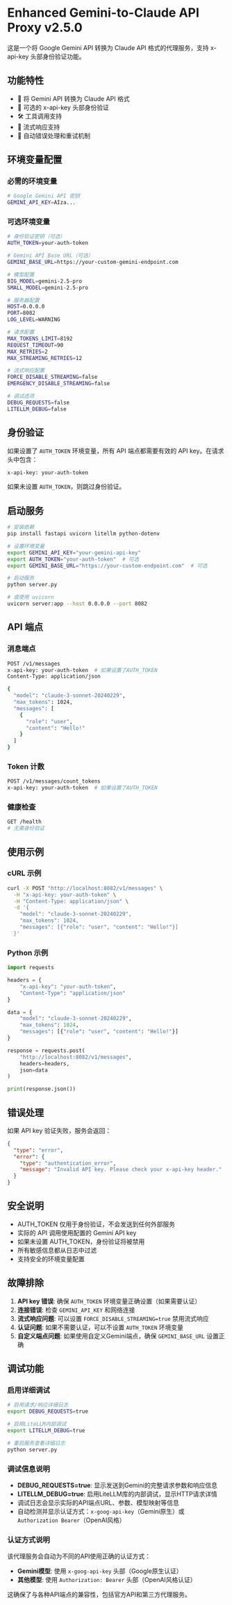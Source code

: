 # Enhanced Gemini-to-Claude API Proxy v2.5.0

这是一个将 Google Gemini API 转换为 Claude API 格式的代理服务，支持 x-api-key 头部身份验证功能。

## 功能特性

- 🔄 将 Gemini API 转换为 Claude API 格式
- 🔐 可选的 x-api-key 头部身份验证
- 🛠️ 工具调用支持
- 📡 流式响应支持
- 🔧 自动错误处理和重试机制

## 环境变量配置

### 必需的环境变量

```bash
# Google Gemini API 密钥
GEMINI_API_KEY=AIza...
```

### 可选环境变量

```bash
# 身份验证密钥（可选）
AUTH_TOKEN=your-auth-token

# Gemini API Base URL（可选）
GEMINI_BASE_URL=https://your-custom-gemini-endpoint.com

# 模型配置
BIG_MODEL=gemini-2.5-pro
SMALL_MODEL=gemini-2.5-pro

# 服务器配置
HOST=0.0.0.0
PORT=8082
LOG_LEVEL=WARNING

# 请求配置
MAX_TOKENS_LIMIT=8192
REQUEST_TIMEOUT=90
MAX_RETRIES=2
MAX_STREAMING_RETRIES=12

# 流式响应配置
FORCE_DISABLE_STREAMING=false
EMERGENCY_DISABLE_STREAMING=false

# 调试选项
DEBUG_REQUESTS=false
LITELLM_DEBUG=false
```

## 身份验证

如果设置了 `AUTH_TOKEN` 环境变量，所有 API 端点都需要有效的 API key。在请求头中包含：

```bash
x-api-key: your-auth-token
```

如果未设置 `AUTH_TOKEN`，则跳过身份验证。

## 启动服务

```bash
# 安装依赖
pip install fastapi uvicorn litellm python-dotenv

# 设置环境变量
export GEMINI_API_KEY="your-gemini-api-key"
export AUTH_TOKEN="your-auth-token"  # 可选
export GEMINI_BASE_URL="https://your-custom-endpoint.com"  # 可选

# 启动服务
python server.py

# 或使用 uvicorn
uvicorn server:app --host 0.0.0.0 --port 8082
```

## API 端点

### 消息端点
```bash
POST /v1/messages
x-api-key: your-auth-token  # 如果设置了AUTH_TOKEN
Content-Type: application/json

{
  "model": "claude-3-sonnet-20240229",
  "max_tokens": 1024,
  "messages": [
    {
      "role": "user", 
      "content": "Hello!"
    }
  ]
}
```

### Token 计数
```bash
POST /v1/messages/count_tokens
x-api-key: your-auth-token  # 如果设置了AUTH_TOKEN
```

### 健康检查
```bash
GET /health
# 无需身份验证
```

## 使用示例

### cURL 示例
```bash
curl -X POST "http://localhost:8082/v1/messages" \
  -H "x-api-key: your-auth-token" \
  -H "Content-Type: application/json" \
  -d '{
    "model": "claude-3-sonnet-20240229",
    "max_tokens": 1024,
    "messages": [{"role": "user", "content": "Hello!"}]
  }'
```

### Python 示例
```python
import requests

headers = {
    "x-api-key": "your-auth-token",
    "Content-Type": "application/json"
}

data = {
    "model": "claude-3-sonnet-20240229", 
    "max_tokens": 1024,
    "messages": [{"role": "user", "content": "Hello!"}]
}

response = requests.post(
    "http://localhost:8082/v1/messages",
    headers=headers,
    json=data
)

print(response.json())
```

## 错误处理

如果 API key 验证失败，服务会返回：

```json
{
  "type": "error",
  "error": {
    "type": "authentication_error",
    "message": "Invalid API key. Please check your x-api-key header."
  }
}
```

## 安全说明

- AUTH_TOKEN 仅用于身份验证，不会发送到任何外部服务
- 实际的 API 调用使用配置的 Gemini API key
- 如果未设置 AUTH_TOKEN，身份验证将被禁用
- 所有敏感信息都从日志中过滤
- 支持安全的环境变量配置

## 故障排除

1. **API key 错误**: 确保 `AUTH_TOKEN` 环境变量正确设置（如果需要认证）
2. **连接错误**: 检查 `GEMINI_API_KEY` 和网络连接
3. **流式响应问题**: 可以设置 `FORCE_DISABLE_STREAMING=true` 禁用流式响应
4. **认证问题**: 如果不需要认证，可以不设置 `AUTH_TOKEN` 环境变量
5. **自定义端点问题**: 如果使用自定义Gemini端点，确保 `GEMINI_BASE_URL` 设置正确

## 调试功能

### 启用详细调试

```bash
# 启用请求/响应详细日志
export DEBUG_REQUESTS=true

# 启用LiteLLM内部调试
export LITELLM_DEBUG=true

# 重启服务查看详细日志
python server.py
```

### 调试信息说明

- **DEBUG_REQUESTS=true**: 显示发送到Gemini的完整请求参数和响应信息
- **LITELLM_DEBUG=true**: 启用LiteLLM库的内部调试，显示HTTP请求详情
- 调试日志会显示实际的API端点URL、参数、模型映射等信息
- 自动检测并显示认证方式：`x-goog-api-key`（Gemini原生）或 `Authorization Bearer`（OpenAI风格）

### 认证方式说明

该代理服务会自动为不同的API使用正确的认证方式：
- **Gemini模型**: 使用 `x-goog-api-key` 头部（Google原生认证）
- **其他模型**: 使用 `Authorization: Bearer` 头部（OpenAI风格认证）

这确保了与各种API端点的兼容性，包括官方API和第三方代理服务。